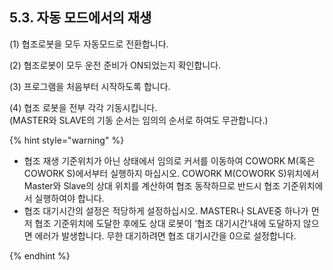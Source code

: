 ﻿## 5.3. 자동 모드에서의 재생




(1)	협조로봇을 모두 자동모드로 전환합니다.  

(2)	협조로봇이 모두 운전 준비가 ON되었는지 확인합니다.  

(3)	프로그램을 처음부터 시작하도록 합니다.  

(4)	협조 로봇을 전부 각각 기동시킵니다.  
    (MASTER와 SLAVE의 기동 순서는 임의의 순서로 하여도 무관합니다.) 



{% hint style="warning" %}

 -	협조 재생 기준위치가 아닌 상태에서 임의로 커서를 이동하여 COWORK M(혹은 COWORK S)에서부터 실행하지 마십시오. COWORK M(COWORK S)위치에서 Master와 Slave의 상대 위치를 계산하여 협조 동작하므로 반드시 협조 기준위치에서 실행하여야 합니다. 
 - 	협조 대기시간의 설정은 적당하게 설정하십시오. MASTER나 SLAVE중 하나가 먼저 협조 기준위치에 도달한 후에도 상대 로봇이 ‘협조 대기시간’내에 도달하지 않으면 에러가 발생합니다. 무한 대기하려면 협조 대기시간을 0으로 설정합니다. 


{% endhint %}
